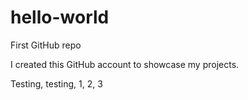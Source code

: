# hello-world
First GitHub repo

I created this GitHub account to showcase my projects.

Testing, testing, 1, 2, 3
